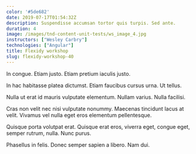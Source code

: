 ```yaml
---
color: '#5de682'
date: 2019-07-17T01:54:32Z
description: Suspendisse accumsan tortor quis turpis. Sed ante.
duration: 4
image: /images/tnd-content-unit-tests/ws_image_4.jpg
instructors: ["Wesley Carbry"]
technologies: ["Angular"]
title: Flexidy workshop
slug: flexidy-workshop-40
---
```

In congue. Etiam justo. Etiam pretium iaculis justo.

In hac habitasse platea dictumst. Etiam faucibus cursus urna. Ut tellus.

Nulla ut erat id mauris vulputate elementum. Nullam varius. Nulla facilisi.

Cras non velit nec nisi vulputate nonummy. Maecenas tincidunt lacus at velit. Vivamus vel nulla eget eros elementum pellentesque.

Quisque porta volutpat erat. Quisque erat eros, viverra eget, congue eget, semper rutrum, nulla. Nunc purus.

Phasellus in felis. Donec semper sapien a libero. Nam dui.

